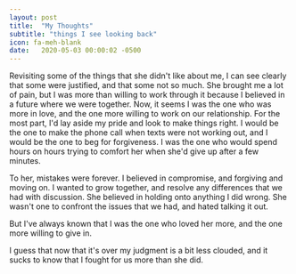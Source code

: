 ```yaml
---
layout: post
title:  "My Thoughts"
subtitle: "things I see looking back"
icon: fa-meh-blank
date:   2020-05-03 00:00:02 -0500
---
```


Revisiting some of the things that she didn't like about me, I can see clearly that some were justified, and that some not so much. She brought me a lot of pain, but I was more than willing to work through it because I believed in a future where we were together. Now, it seems I was the one who was more in love, and the one more willing to work on our relationship. For the most part, I'd lay aside my pride and look to make things right. I would be the one to make the phone call when texts were not working out, and I would be the one to beg for forgiveness. I was the one who would spend hours on hours trying to comfort her when she'd give up after a few minutes.

To her, mistakes were forever. I believed in compromise, and forgiving and moving on. I wanted to grow together, and resolve any differences that we had with discussion. She believed in holding onto anything I did wrong. She wasn't one to confront the issues that we had, and hated talking it out.

But I've always known that I was the one who loved her more, and the one more willing to give in.

I guess that now that it's over my judgment is a bit less clouded, and it sucks to know that I fought for us more than she did.
